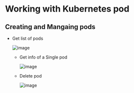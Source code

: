 # **Working with Kubernetes pod**

## Creating and Mangaing pods

- Get list of pods
  
  ![image](https://github.com/user-attachments/assets/a473bb7b-1296-40aa-885d-d1ca2c07d2f2)

  - Get info of a Single pod

    ![image](https://github.com/user-attachments/assets/b85e83f3-d90b-40b8-89e4-31a79ae40abe)

   - Delete pod
     
     ![image](https://github.com/user-attachments/assets/7b654ecb-bf41-48f9-8755-15c3dca2cc37)
 


